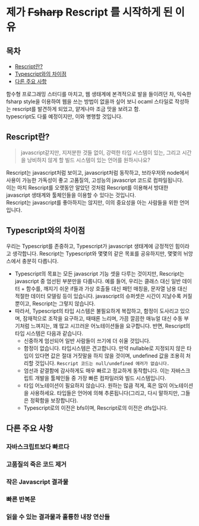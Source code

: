 # 제가 ~~Fsharp~~ Rescript 를 시작하게 된 이유

## 목차
  - [Rescript란?](#rescript란)
  - [Typescript와의 차이점](#Typescript와의-차이점)
  - [다른 주요 사항](#다른-주요-사항)

함수형 프로그래밍 스터디를 마치고, 웹 생태계에 본격적으로 발을 들이려던 차, 익숙한 fsharp style을 이용하여 웹을 쓰는 방법이 없을까 싶어 보니 ocaml 스타일로 작성하는 rescript를 발견하게 되었고, 얕게나마 조금 맛을 보려고 함.  
typescript도 다룰 예정이지만, 이와 병행할 것입니다.

## Rescript란?
> javascript같지만, 지저분한 것들 없이, 강력한 타입 시스템이 있는, 그리고 시간을 낭비하지 않게 할 빌드 시스템이 있는 언어를 원하시나요?

Rescript는 javascript처럼 보이고, javascript처럼 동작하고, 브라우저와 node에서 사용이 가능한 가독성이 좋고 고품질의, 고성능의 javascript 코드로 컴파일됩니다.  
이는 마치 Rescript를 오랫동안 알았던 것처럼 Rescript를 이용해서 방대한 javascript 생태계와 툴체인들을 이용할 수 있다는 것입니다.  
Rescript는 javascript를 좋아하지는 않지만, 이의 중요성을 아는 사람들을 위한 언어입니다.

## Typescript와의 차이점
우리는 Typescript를 존중하고, Typescript가 javascript 생태계에 긍정적인 힘이라고 생각합니다. Rescript는 Typescript와 몇몇의 같은 목표를 공유하지만, 몇몇의 뉘앙스에서 충분히 다릅니다.
- Typescript의 목표는 모든 javascript 기능 셋을 다루는 것이지만, Rescript는 javascript 중 엄선된 부분만을 다룹니다. 예를 들어, 우리는 클래스 대신 일반 데이터 + 함수를, 깨지기 쉬운 if들과 가상 호출들 대신 패턴 매칭을, 문자열 남용 대신 적절한 데이터 모델링 등이 있습니다. javascript의 슈퍼셋은 시간이 지날수록 커질 뿐이고, Rescript는 그렇지 않습니다.
- 따라서, Typescript의 타입 시스템은 불필요하게 복잡하고, 함정이 도사리고 있으며, 잠재적으로 조작을 요구하고, 때때론 느리며, 가끔 깔끔한 매뉴얼 대신 수동 부기처럼 느껴지는, 꽤 많고 시끄러운 어노테이션들을 요구합니다. 반면, Rescript의 타입 시스템은 다음과 같습니다.
  - 신중하게 엄선되어 일반 사람들이 쓰기에 더 쉬울 것입니다.
  - 함정이 없습니다. 타입시스템은 견고합니다. 만약 nullable로 지정되지 않은 타입이 있다면 값은 절대 거짓말을 하지 않을 것이며, undefined 값을 조용히 처리할 것입니다. `Rescript 코드는 null/undefined 에러가 없습니다.`
  - 엄선과 같결함에 감사하게도 매우 빠르고 정교하게 동작합니다. 이는 자바스크립트 개발을 툴체인들 중 가장 빠른 컴파일러와 빌드 시스템입니다.
  - 타입 어노테이션이 필요하지 않습니다. 원하는 많큼 적게, 혹은 많이 어노테이션을 사용하세요. 타입들은 언어에 의해 추론됩니다(그리고, 다시 말하지만, 그들은 정확함을 보장합니다).
  - Typescript로의 이전은 bfs이며, Rescript로의 이전은 dfs입니다. 

## 다른 주요 사항

### 자바스크립트보다 빠르다

### 고품질의 죽은 코드 제거

### 작은 Javascript 결과물

### 빠른 반복문

### 읽을 수 있는 결과물과 훌륭한 내장 연산들